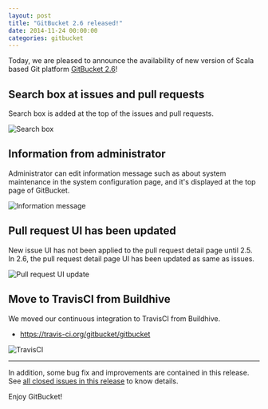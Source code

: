 ```yaml
---
layout: post
title: "GitBucket 2.6 released!"
date: 2014-11-24 00:00:00
categories: gitbucket
---
```


Today, we are pleased to announce the availability of new version of Scala based Git platform [GitBucket 2.6](https://github.com/gitbucket/gitbucket/releases/tag/2.6)!

## Search box at issues and pull requests

Search box is added at the top of the issues and pull requests.

![Search box]({{site.baseurl}}/images/gitbucket-2.6/searchbox.png)

## Information from administrator

Administrator can edit information message such as about system maintenance in the system configuration page, and it's displayed at the top page of GitBucket.

![Information message]({{site.baseurl}}/images/gitbucket-2.6/information.png)

## Pull request UI has been updated

New issue UI has not been applied to the pull request detail page until 2.5. In 2.6, the pull request detail page UI has been updated as same as issues.

![Pull request UI update]({{site.baseurl}}/images/gitbucket-2.6/pullreq.png)


## Move to TravisCI from Buildhive

We moved our continuous integration to TravisCI from Buildhive.

- https://travis-ci.org/gitbucket/gitbucket

![TravisCI]({{site.baseurl}}/images/gitbucket-2.6/travis.png)

----

In addition, some bug fix and improvements are contained in this release. See [all closed issues in this release](https://github.com/gitbucket/gitbucket/issues?q=milestone%3A2.6+is%3Aclosed) to know details.

Enjoy GitBucket!

